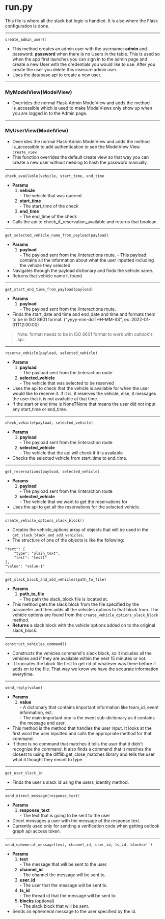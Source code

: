 # run.py  
This file is where all the slack bot logic is handled. It is also where the Flask configuration is done.  

---  
`create_admin_user()`  
- This method creates an admin user with the username: **admin** and password: **password** when there is no Users in the table. This is used so when the app first launches you can sign in to the admin page and create a new User with the credentials you would like to use. After you create the user you delete this insecure admin user.  
- Uses the database api to create a new user.  
---  
### MyModelView(ModelView)  
- Overrides the normal Flask-Admin ModelView and adds the method is_accessible which is used to make ModelViews only show up when you are logged in to the Admin page.  
--- 
### MyUserView(ModelView)  
- Overrides the normal Flask-Admin ModelView and adds the method is_accessible to add authentication to see the ModelView View.  
`create_view`  
- This function overrides the default create view so that way you can create a new user without needing to hash the password manually.  
---  
`check_available(vehicle, start_time, end_time`
- **Params**  
    1. **vehicle**  
      - The vehicle that was queried  
    2. **start_time**  
      - The start_time of the check  
    3. **end_time**  
      - The end_time of the check  
- Calls the api to check_if_reservation_available and returns that boolean.  
---  
`get_selected_vehicle_name_from_payload(payload)`  
- **Params**  
    1. **payload**  
      - The payload sent from the /interactions route. 
      - This payload contains all the information about what the user inputted including the vehicle they selected.  
- Navigates through the payload dictionary and finds the vehicle name.  
- Returns that vehicle name it found.  
---  
`get_start_end_time_from_payload(payload)`  
- **Params**  
    1. **payload**  
      - The payload sent from the /interactions route.  
- Finds the start_date and time and end_date and time and formats them to be in ISO 8601 format. ("yyyy-mm-ddTHH-MM-SS", ex. 2022-01-01T12:00:00)  
> Note: format needs to be in ISO 8601 format to work with outlook's api.  
---  
`reserve_vehicle(payload, selected_vehicle)`  
- **Params**  
    1. **payload**  
      - The payload sent from the /interaction route 
    2. **selected_vehicle**  
      - The vehicle that was selected to be reserved  
- Uses the api to check that the vehicle is available for when the user would like to reserve it. If it is, it reserves the vehicle, else, it messages the user that it is not available at that time.  
- If the start or end time is NoneTNone that means the user did not input any start_time or end_time.  
---  
`check_vehicle(payload, selected_vehicle)`  
- **Params**  
    1. **payload**  
      - The payload sent from the /interaction route 
    2. **selected_vehicle**  
      - The vehicle that the api will check if it is available  
- Checks the selected vehicle from start_time to end_time.  
---  
`get_reservations(payload, selected_vehicle)`
- **Params**  
    1. **payload**  
      - The payload sent from the /interaction route 
    2. **selected_vehicle**  
      - The vehicle that we want to get the reservations for  
- Uses the api to get all the reservations for the selected vehicle.  
---
`create_vehicle_options_slack_block()`  
- Creates the vehicle_options array of objects that will be used in the `get_slack_block_and_add_vehicles`.  
- The structure of one of the objects is like the following:  
```
"text": {
    "type": "plain_text",
    "text": "test1"
},
"value": "value-1"
```
---
`get_slack_block_and_add_vehicles(path_to_file)`  
- **Params**  
    1. **path_to_file**  
      - The path the slack_block file is located at.  
- This method gets the slack block from the file specified by the parameter and then adds all the vehicles options to that block from. The vehicle options are found from the `create_vehicle_options_slack_block` method.  
- **Returns** a slack block with the vehicle options added on to the original slack_block. 
---  
`construct_vehicles_command()`  
- Constructs the vehicles command's slack block, so it includes all the vehicles and if they are available within the next 15 minutes or not.  
- It truncates the block file first to get rid of whatever was there before it adds on to the file. That way we know we have the accurate information everytime.  
--- 
`send_reply(value)`  
- **Params**  
    1. **value**  
      - A dictionary that contains important information like team_id, event information, ect.  
      - The main important one is the event sub-dictionary as it contains the message and user.  
- This method is the method that handles the user input. It looks at the first word the user inputted and calls the appropriate method for that command.  
- If there is no command that matches it tells the user that it didn't recognize the command. It also finds a command that it matches the closest to using the difflib.get_close_matches library and tells the user what it thought they meant to type.  
--- 
`get_user_slack_id`  
- Finds the user's slack id using the users_identity method.  
--- 
`send_direct_message(response_text)`  
- **Params**  
    1. **response_text**  
      - The text that is going to be sent to the user  
- Direct messages a user with the message of the response text.  
- Currently used only for sending a verification code when getting outlook graph api access token.  
---  
`send_ephemeral_message(text, channel_id, user_id, ts_id, blocks='')`
- **Params**  
    1. **text**  
      - The message that will be sent to the user.  
    2. **channel_id**  
      - The channel the message will be sent to.  
    3. **user_id**  
      - The user that the message will be sent to.  
    4. **ts_id**  
      - The thread id that the message will be sent to.  
    5. **blocks** (optional)  
      - The slack block that will be sent.  
- Sends an ephemeral message to the user specified by the id.  
